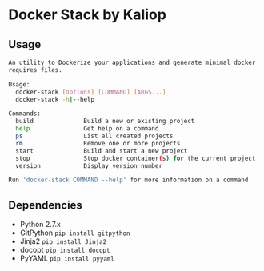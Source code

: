 Docker Stack by Kaliop
======================

Usage
-----
```bash
An utility to Dockerize your applications and generate minimal docker
requires files.

Usage:
  docker-stack [options] [COMMAND] [ARGS...]
  docker-stack -h|--help

Commands:
  build              Build a new or existing project
  help               Get help on a command
  ps                 List all created projects
  rm                 Remove one or more projects
  start              Build and start a new project
  stop               Stop docker container(s) for the current project
  version            Display version number

Run 'docker-stack COMMAND --help' for more information on a command.
```

Dependencies
------------
* Python 2.7.x
* GitPython `pip install gitpython`
* Jinja2 `pip install Jinja2`
* docopt `pip install docopt`
* PyYAML `pip install pyyaml`
